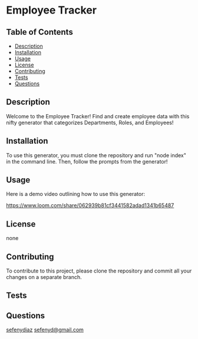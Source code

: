 # Employee Tracker
  

  ## Table of Contents
  + [Description](#description)
  + [Installation](#installation)
  + [Usage](#usage)
  + [License](#license)
  + [Contributing](#contributing)
  + [Tests](#tests)
  + [Questions](#questions)


  ## Description
   Welcome to the Employee Tracker! Find and create employee data with this nifty generator that categorizes Departments, Roles, and Employees!

  ## Installation 
  To use this generator, you must clone the repository and run "node index" in the command line. Then, follow the prompts from the generator!

  ## Usage 
  Here is a demo video outlining how to use this generator:

  https://www.loom.com/share/062939b81cf3441582adad1341b65487
  

  ## License 
  none

  ## Contributing 
  To contribute to this project, please clone the repository and commit all your changes on a separate branch. 

  ## Tests
   

  ## Questions 
  <a href="https://github.com/sefenydiaz">sefenydiaz</a>
  <a href="mailto:sefenyd@gmail.com">sefenyd@gmail.com</a>

